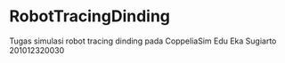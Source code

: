 # RobotTracingDinding
Tugas simulasi robot tracing dinding pada CoppeliaSim Edu
Eka Sugiarto
201012320030

